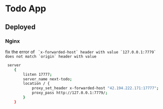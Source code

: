# Todo App

## Deployed

### Nginx

fix the error of ``` `x-forwarded-host` header with value `127.0.0.1:7779` does not match `origin` header with value```

``` bash
 server
    {
        listen 17777;
        server_name next-todo;
        location / {
            proxy_set_header x-forwarded-host "42.194.222.171:17777";
            proxy_pass http://127.0.0.1:7779/;
        }
    }
```
